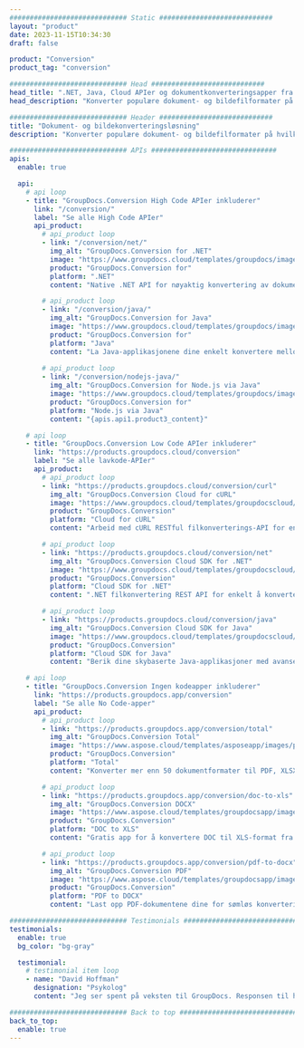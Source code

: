```yaml
---
############################# Static ############################
layout: "product"
date: 2023-11-15T10:34:30
draft: false

product: "Conversion"
product_tag: "conversion"

############################# Head ############################
head_title: ".NET, Java, Cloud APIer og dokumentkonverteringsapper fra GroupDocs"
head_description: "Konverter populære dokument- og bildefilformater på hvilken som helst plattform med app- og api-baserte løsninger."

############################# Header ############################
title: "Dokument- og bildekonverteringsløsning"
description: "Konverter populære dokument- og bildefilformater på hvilken som helst plattform med app- og api-baserte løsninger."

############################# APIs ###############################
apis:
  enable: true

  api:
    # api loop
    - title: "GroupDocs.Conversion High Code APIer inkluderer"
      link: "/conversion/"
      label: "Se alle High Code APIer"
      api_product:
        # api_product loop
        - link: "/conversion/net/"
          img_alt: "GroupDocs.Conversion for .NET"
          image: "https://www.groupdocs.cloud/templates/groupdocs/images/product-logos/groupdocs-conversion-net.png"
          product: "GroupDocs.Conversion for"
          platform: ".NET"
          content: "Native .NET API for nøyaktig konvertering av dokumenter og bildefilformater i alle typer .NET-applikasjoner. Støtter å legge til bildevannmerker under konvertering."

        # api_product loop
        - link: "/conversion/java/"
          img_alt: "GroupDocs.Conversion for Java"
          image: "https://www.groupdocs.cloud/templates/groupdocs/images/product-logos/groupdocs-conversion-java.png"
          product: "GroupDocs.Conversion for"
          platform: "Java"
          content: "La Java-applikasjonene dine enkelt konvertere mellom alle industristandard dokumentformater, inkludert Microsoft Office, PDF, HTML, bilder og mange andre."
          
        # api_product loop
        - link: "/conversion/nodejs-java/"
          img_alt: "GroupDocs.Conversion for Node.js via Java"
          image: "https://www.groupdocs.cloud/templates/groupdocs/images/product-logos/groupdocs-conversion-nodejs-java.png"
          product: "GroupDocs.Conversion for"
          platform: "Node.js via Java"
          content: "{apis.api1.product3_content}"

    # api loop
    - title: "GroupDocs.Conversion Low Code APIer inkluderer"
      link: "https://products.groupdocs.cloud/conversion"
      label: "Se alle lavkode-APIer"
      api_product:
        # api_product loop
        - link: "https://products.groupdocs.cloud/conversion/curl"
          img_alt: "GroupDocs.Conversion Cloud for cURL"
          image: "https://www.groupdocs.cloud/templates/groupdocscloud/images/sdk/272x272/groupdocs_conversion-for-curl.png"
          product: "GroupDocs.Conversion"
          platform: "Cloud for cURL"
          content: "Arbeid med cURL RESTful filkonverterings-API for enkelt å konvertere Microsoft Office, PDF, E-post, Project, HTML og andre vanlige filformater i applikasjonene dine."

        # api_product loop
        - link: "https://products.groupdocs.cloud/conversion/net"
          img_alt: "GroupDocs.Conversion Cloud SDK for .NET"
          image: "https://www.groupdocs.cloud/templates/groupdocscloud/images/sdk/272x272/groupdocs_conversion-for-net.png"
          product: "GroupDocs.Conversion"
          platform: "Cloud SDK for .NET"
          content: ".NET filkonvertering REST API for enkelt å konvertere Microsoft Office, PDF, e-post, Project, HTML og andre vanlige filformater på hvilken som helst plattform ved hjelp av Cloud SDK."

        # api_product loop
        - link: "https://products.groupdocs.cloud/conversion/java"
          img_alt: "GroupDocs.Conversion Cloud SDK for Java"
          image: "https://www.groupdocs.cloud/templates/groupdocscloud/images/sdk/272x272/groupdocs_conversion-for-java.png"
          product: "GroupDocs.Conversion"
          platform: "Cloud SDK for Java"
          content: "Berik dine skybaserte Java-applikasjoner med avanserte dokumentkonverteringsfunksjoner på enhver plattform som kan kalle REST APIer."

    # api loop
    - title: "GroupDocs.Conversion Ingen kodeapper inkluderer"
      link: "https://products.groupdocs.app/conversion"
      label: "Se alle No Code-apper"
      api_product:
        # api_product loop
        - link: "https://products.groupdocs.app/conversion/total"
          img_alt: "GroupDocs.Conversion Total"
          image: "https://www.aspose.cloud/templates/asposeapp/images/products/logo/aspose_conversion-app.png"
          product: "GroupDocs.Conversion"
          platform: "Total"
          content: "Konverter mer enn 50 dokumentformater til PDF, XLSX, DOCX, XPS, HTML og mer."

        # api_product loop
        - link: "https://products.groupdocs.app/conversion/doc-to-xls"
          img_alt: "GroupDocs.Conversion DOCX"
          image: "https://www.aspose.cloud/templates/groupdocsapp/images/products/logo/groupdocs_words-app.png"
          product: "GroupDocs.Conversion"
          platform: "DOC to XLS"
          content: "Gratis app for å konvertere DOC til XLS-format fra hvilken som helst nettleser."

        # api_product loop
        - link: "https://products.groupdocs.app/conversion/pdf-to-docx"
          img_alt: "GroupDocs.Conversion PDF"
          image: "https://www.aspose.cloud/templates/groupdocsapp/images/products/logo/groupdocs_pdf-app.png"
          product: "GroupDocs.Conversion"
          platform: "PDF to DOCX"
          content: "Last opp PDF-dokumentene dine for sømløs konvertering til Word (DOCX)-format."

############################# Testimonials ###############################
testimonials:
  enable: true
  bg_color: "bg-gray"

  testimonial:
    # testimonial item loop
    - name: "David Hoffman"
      designation: "Psykolog"
      content: "Jeg ser spent på veksten til GroupDocs. Responsen til hele teamet ditt har hjulpet meg veldig, når jeg snakker med noen på GroupDocs kan jeg garantere at noen lytter og får ting til å skje."

############################# Back to top ###############################
back_to_top:
  enable: true
---
```

